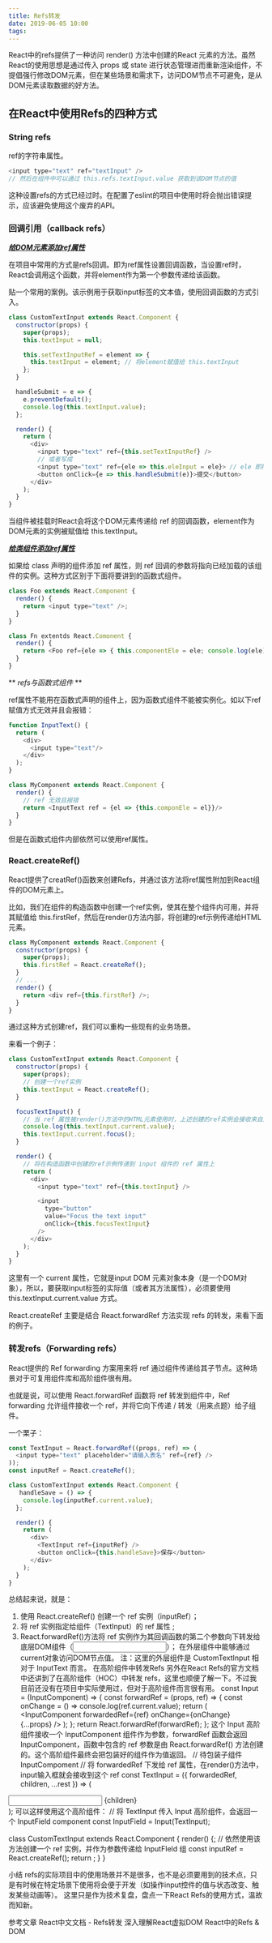 ```yaml
---
title: Refs转发
date: 2019-06-05 10:00
tags:
---
```


React中的refs提供了一种访问 render() 方法中创建的React 元素的方法。虽然React的使用思想是通过传入 props 或 state 进行状态管理进而重新渲染组件，不提倡强行修改DOM元素，但在某些场景和需求下，访问DOM节点不可避免，是从DOM元素读取数据的好方法。

## 在React中使用Refs的四种方式

### String refs

ref的字符串属性。
```javascript
<input type="text" ref="textInput" />
// 然后在组件中可以通过 this.refs.textInput.value 获取到该DOM节点的值
```

这种设置refs的方式已经过时。在配置了eslint的项目中使用时将会抛出错误提示，应该避免使用这个废弃的API。

### 回调引用（callback refs）

*<b><u>给DOM元素添加ref属性</u></b>*

在项目中常用的方式是refs回调。即为ref属性设置回调函数，当设置ref时，React会调用这个函数，并将element作为第一个参数传递给该函数。

贴一个常用的案例。该示例用于获取input标签的文本值，使用回调函数的方式引入。
``` javascript
class CustomTextInput extends React.Component {
  constructor(props) {
    super(props);
    this.textInput = null;

    this.setTextInputRef = element => {
      this.textInput = element; // 将element赋值给 this.textInput
    };
  }

  handleSubmit = e => {
    e.preventDefault();
    console.log(this.textInput.value);
  };

  render() {
    return (
      <div>
        <input type="text" ref={this.setTextInputRef} />
        // 或者写成
        <input type="text" ref={ele => this.eleInput = ele}> // ele 即指向当前input元素
        <button onClick={e => this.handleSubmit(e)}>提交</button>
      </div>
    );
  }
}
```

当组件被挂载时React会将这个DOM元素传递给 ref 的回调函数，element作为DOM元素的实例被赋值给 this.textInput。

*<b><u>给类组件添加ref属性</u></b>*

如果给 class 声明的组件添加 ref 属性，则 ref 回调的参数将指向已经加载的该组件的实例。这种方式区别于下面将要讲到的函数式组件。
```javascript
class Foo extends React.Component {
  render() {
    return <input type="text" />;
  }
}

class Fn extentds React.Comonent {
  render() {
    return <Foo ref={ele => { this.componentEle = ele; console.log(ele) }} />;   // ele指向当前组件的实例
  }
}
```

** *refs与函数式组件* **

ref属性不能用在函数式声明的组件上，因为函数式组件不能被实例化。如以下ref赋值方式无效并且会报错：
```javascript
function InputText() {
  return (
    <div>
      <input type="text"/>
    </div>
  );
}

class MyComponent extends React.Component {
  render() {
    // ref 无效且报错
    return <InputText ref = {el => {this.componEle = el}}/>
  }
}
```

但是在函数式组件内部依然可以使用ref属性。

### React.createRef()

React提供了creatRef()函数来创建Refs，并通过该方法将ref属性附加到React组件的DOM元素上。

比如，我们在组件的构造函数中创建一个ref实例，使其在整个组件内可用，并将其赋值给 this.firstRef，然后在render()方法内部，将创建的ref示例传递给HTML元素。

```javascript
class MyComponent extends React.Component {
  constructor(props) {
    super(props);
    this.firstRef = React.createRef();
  }
  // ...
  render() {
    return <div ref={this.firstRef} />;
  }
}
```

通过这种方式创建ref，我们可以重构一些现有的业务场景。

来看一个例子：
```javascript
class CustomTextInput extends React.Component {
  constructor(props) {
    super(props);
    // 创建一个ref实例
    this.textInput = React.createRef();
  }

  focusTextInput() {
    // 当 ref 属性被render()方法中的HTML元素使用时，上述创建的ref实例会接收来自底层DOM元素的 current 值
    console.log(this.textInput.current.value);
    this.textInput.current.focus();
  }

  render() {
    // 将在构造函数中创建的ref示例传递到 input 组件的 ref 属性上
    return (
      <div>
        <input type="text" ref={this.textInput} />

        <input
          type="button"
          value="Focus the text input"
          onClick={this.focusTextInput}
        />
      </div>
    );
  }
}
```

这里有一个 current 属性，它就是input DOM 元素对象本身（是一个DOM对象），所以，要获取input标签的实际值（或者其方法属性），必须要使用 this.textInput.current.value 方式。

React.createRef 主要是结合 React.forwardRef 方法实现 refs 的转发，来看下面的例子。

### 转发refs（Forwarding refs）

React提供的 Ref forwarding 方案用来将 ref 通过组件传递给其子节点。这种场景对于可复用组件库和高阶组件很有用。

也就是说，可以使用 React.forwardRef 函数将 ref 转发到组件中，Ref forwarding 允许组件接收一个 ref，并将它向下传递 / 转发（用来点题）给子组件。

一个栗子：
```javascript
const TextInput = React.forwardRef((props, ref) => (
  <input type="text" placeholder="请输入表名" ref={ref} />
));
const inputRef = React.createRef();

class CustomTextInput extends React.Component {
   handleSave = () => {
    console.log(inputRef.current.value);
  };

  render() {
    return (
      <div>
        <TextInput ref={inputRef} />
        <button onClick={this.handleSave}>保存</button>
      </div>
    );
  }
}
```

总结起来说，就是：
1. 使用 React.createRef() 创建一个 ref 实例（inputRef）；
2. 将 ref 实例指定给组件（TextInput）的 ref 属性 ;
3. React.forwardRef()方法将 ref 实例作为其回调函数的第二个参数向下转发给底层DOM组件（**<input ref={ref} />**）；
在外层组件中能够通过 current对象访问DOM节点值。
注：这里的外层组件是 CustomTextInput 相对于 InputText 而言。
在高阶组件中转发Refs
另外在React Refs的官方文档中还讲到了在高阶组件（HOC）中转发 refs，这里也顺便了解一下。不过我目前还没有在项目中实际使用过，但对于高阶组件而言很有用。
const Input  = (InputComponent) => {
  const forwardRef = (props, ref) => {
    const onChange = () => console.log(ref.current.value);
    return (
      <InputComponent
        forwardedRef={ref}
        onChange={onChange}
        {...props}
      />
    );
  };
  return React.forwardRef(forwardRef);
};
这个 Input 高阶组件接收一个 InputComponent 组件作为参数，forwardRef 函数会返回 InputComponent，函数中包含的 ref 参数是由 React.forwardRef() 方法创建的。这个高阶组件最终会把包装好的组件作为值返回。
// 待包装子组件 InputCompoment
// 将 forwardedRef 下发给 ref 属性，在render()方法中，input输入框就会接收到这个 ref
const TextInput = ({ forwardedRef, children, ...rest }) => (
  <div>
    <input ref={forwardedRef} {...rest} />
    {children}
  </div>
);
可以这样使用这个高阶组件：
// 将 TextInput 传入 Input 高阶组件，会返回一个 InputField component
const InputField = Input(TextInput);

class CustomTextInput extends React.Component {
  render() {;
    // 依然使用该方法创建一个 ref 实例，并作为参数传递给 InputFIeld 组
    const inputRef = React.createRef();
    return <InputField ref={inputRef} />;
  }
}

小结
refs的实际项目中的使用场景并不是很多，也不是必须要用到的技术点，只是有时候在特定场景下使用将会便于开发（如操作input控件的值与状态改变、触发某些动画等）。
这里只是作为技术复盘，盘点一下React Refs的使用方式，温故而知新。

参考文章
React中文文档 - Refs转发
深入理解React虚拟DOM
React中的Refs & DOM
